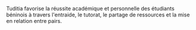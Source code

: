 Tuditia favorise la réussite académique et personnelle  des étudiants béninois à travers l'entraide, le tutorat, le partage de ressources et la mise en relation entre pairs.

